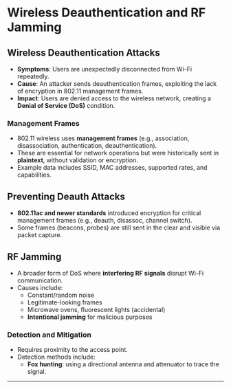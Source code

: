 # Wireless Deauthentication and RF Jamming

## Wireless Deauthentication Attacks

- **Symptoms**: Users are unexpectedly disconnected from Wi-Fi repeatedly.
- **Cause**: An attacker sends deauthentication frames, exploiting the lack of encryption in 802.11 management frames.
- **Impact**: Users are denied access to the wireless network, creating a **Denial of Service (DoS)** condition.

### Management Frames

- 802.11 wireless uses **management frames** (e.g., association, disassociation, authentication, deauthentication).
- These are essential for network operations but were historically sent in **plaintext**, without validation or encryption.
- Example data includes SSID, MAC addresses, supported rates, and capabilities.

## Preventing Deauth Attacks

- **802.11ac and newer standards** introduced encryption for critical management frames (e.g., deauth, disassoc, channel switch).
- Some frames (beacons, probes) are still sent in the clear and visible via packet capture.

## RF Jamming

- A broader form of DoS where **interfering RF signals** disrupt Wi-Fi communication.
- Causes include:
  - Constant/random noise
  - Legitimate-looking frames
  - Microwave ovens, fluorescent lights (accidental)
  - **Intentional jamming** for malicious purposes

### Detection and Mitigation

- Requires proximity to the access point.
- Detection methods include:
  - **Fox hunting**: using a directional antenna and attenuator to trace the signal.

---
